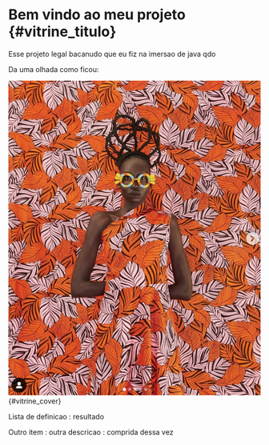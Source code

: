 
# Bem vindo ao meu projeto {#vitrine_titulo}

Esse projeto legal bacanudo que eu fiz na imersao de java qdo

Da uma olhada como ficou:

![](vitrinedev.png) {#vitrine_cover}

Lista de definicao
: resultado

Outro item
: outra descricao
: comprida dessa vez


